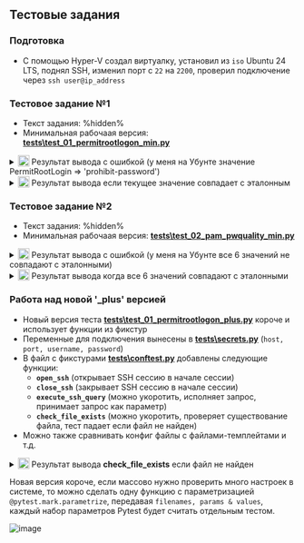 ## Тестовые задания

### Подготовка
- С помощью Hyper-V создал виртуалку, установил из ```iso``` Ubuntu 24 LTS, поднял SSH, изменил порт с ```22``` на ```2200```, проверил подключение через ```ssh user@ip_address```

### Тестовое задание №1
- Текст задания: %hidden%
- Минимальная рабочаая версия: **[tests\test_01_permitrootlogon_min.py](https://github.com/otomakine/pytest_task_00/blob/main/tests/test_01_permitrootlogon_min.py)**

<details><img style="" src="https://github.com/otomakine/pytest_task_00/assets/29117632/3673cae3-a4c8-43bc-a46c-4b4e2b99ec3c">
<summary><img valign="bottom" width="20" height="20" src="https://img.icons8.com/retro/32/image.png" alt="image"/>
  Результат вывода с ошибкой (у меня на Убунте значение PermitRootLogin => 'prohibit-password')</summary></details>

<details><img style="" src="https://github.com/otomakine/pytest_task_00/assets/29117632/c79325b6-a539-47ab-b556-6f31073ac342">
<summary><img valign="bottom" width="20" height="20" src="https://img.icons8.com/retro/32/image.png" alt="image"/>
  Результат вывода если текущее значение совпадает с эталонным</summary></details>

### Тестовое задание №2
- Текст задания: %hidden%
- Минимальная рабочаая версия: **[tests\test_02_pam_pwquality_min.py](https://github.com/otomakine/pytest_task_00/blob/main/tests/test_02_pam_pwquality_min.py)**

<details><img style="" src="https://github.com/otomakine/pytest_task_00/assets/29117632/70e7ef85-7cc3-495c-b143-baaaf715cd5a">
<summary><img valign="bottom" width="20" height="20" src="https://img.icons8.com/retro/32/image.png" alt="image"/>
  Результат вывода с ошибкой (у меня на Убунте все 6 значений не совпадают с эталонными)</summary></details>

<details><img style="" src="https://github.com/otomakine/pytest_task_00/assets/29117632/a4ce7173-8493-41c9-9460-66b684a7796b">
<summary><img valign="bottom" width="20" height="20" src="https://img.icons8.com/retro/32/image.png" alt="image"/>
  Результат вывода когда все 6 значений совпадают с эталонными</summary></details>


### Работа над новой '_plus' версией
- Новый версия теста **[tests\test_01_permitrootlogon_plus.py](https://github.com/otomakine/pytest_task_00/blob/main/tests/test_01_permitrootlogon_plus.py)** короче и использует функции из фикстур
- Переменные для подключения вынесены в **[tests\secrets.py](https://github.com/otomakine/pytest_task_00/blob/main/tests/secrets.py)** (```host, port, username, password```)
- В файл с фикстурами **[tests\conftest.py](https://github.com/otomakine/pytest_task_00/blob/main/tests/conftest.py)** добавлены следующие функции:
  - **```open_ssh```** (открывает SSH сессию в начале сессии)
  - **```close_ssh```** (закрывает SSH сессию в начале сессии)
  - **```execute_ssh_query```** (можно укоротить, исполняет запрос, принимает запрос как параметр)
  - **```check_file_exists```** (можно укоротить, проверяет существование файла, тест падает если файл не найден)
- Можно также сравнивать конфиг файлы с файлами-темплейтами и т.д.
  
<details><img style="" src="https://github.com/otomakine/pytest_task_00/assets/29117632/c88c732c-582b-4a4a-8069-440c275dd44a">
<summary><img valign="bottom" width="20" height="20" src="https://img.icons8.com/retro/32/image.png" alt="image"/>
  Результат вывода <b>check_file_exists</b> если файл не найден</summary></details>

Новая версия короче, если массово нужно проверить много настроек в системе, то можно сделать одну функцию с параметризацией ```@pytest.mark.parametrize```, передавая ```filenames, params & values```, каждый набор параметров Pytest будет считать отдельным тестом.

![image](https://github.com/otomakine/pytest_task_00/assets/29117632/59875854-0a4e-4be4-b6d3-fb388b099def)


